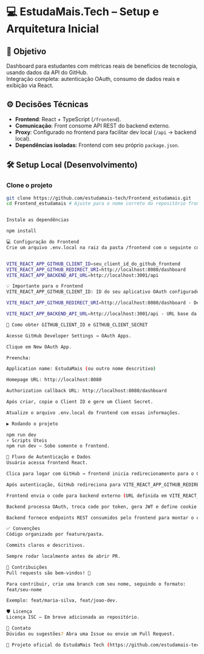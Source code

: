 # 💻 EstudaMais.Tech – Setup e Arquitetura Inicial

## 🎯 Objetivo
Dashboard para estudantes com métricas reais de benefícios de tecnologia, usando dados da API do GitHub.  
Integração completa: autenticação OAuth, consumo de dados reais e exibição via React.

## ⚙️ Decisões Técnicas

- **Frontend**: React + TypeScript (`/frontend`).
- **Comunicação**: Front consome API REST do backend externo.
- **Proxy**: Configurado no frontend para facilitar dev local (`/api` → backend local).
- **Dependências isoladas**: Frontend com seu próprio `package.json`.


## 🛠️ Setup Local (Desenvolvimento)

### Clone o projeto

```bash
git clone https://github.com/estudamais-tech/Frontend_estudamais.git
cd Frontend_estudamais # Ajuste para o nome correto do repositório frontend


Instale as dependências

npm install

💻 Configuração do Frontend
Crie um arquivo .env.local na raiz da pasta /frontend com o seguinte conteúdo:


VITE_REACT_APP_GITHUB_CLIENT_ID=seu_client_id_do_github_frontend  
VITE_REACT_APP_GITHUB_REDIRECT_URI=http://localhost:8080/dashboard  
VITE_REACT_APP_BACKEND_API_URL=http://localhost:3001/api

💡 Importante para o Frontend
VITE_REACT_APP_GITHUB_CLIENT_ID: ID do seu aplicativo OAuth configurado no GitHub,  o mesmo usado para o backend

VITE_REACT_APP_GITHUB_REDIRECT_URI=http://localhost:8080/dashboard - Deve ser exatamente igual à URL configurada no GitHub (em "Authorization callback URL"). o mesmo usado para o backend

VITE_REACT_APP_BACKEND_API_URL=http://localhost:3001/api - URL base da API do backend. Confirme que corresponde ao endereço onde o backend está rodando (externo ou local). 

🔑 Como obter GITHUB_CLIENT_ID e GITHUB_CLIENT_SECRET

Acesse GitHub Developer Settings → OAuth Apps.

Clique em New OAuth App.

Preencha:

Application name: EstudaMais (ou outro nome descritivo)

Homepage URL: http://localhost:8080

Authorization callback URL: http://localhost:8080/dashboard

Após criar, copie o Client ID e gere um Client Secret.

Atualize o arquivo .env.local do frontend com essas informações.

▶️ Rodando o projeto

npm run dev
⚡ Scripts Úteis
npm run dev — Sobe somente o frontend.

🔄 Fluxo de Autenticação e Dados
Usuário acessa frontend React.

Clica para logar com GitHub → frontend inicia redirecionamento para o GitHub (usando VITE_REACT_APP_GITHUB_CLIENT_ID e VITE_REACT_APP_GITHUB_REDIRECT_URI).

Após autenticação, GitHub redireciona para VITE_REACT_APP_GITHUB_REDIRECT_URI, enviando um code.

Frontend envia o code para backend externo (URL definida em VITE_REACT_APP_BACKEND_API_URL).

Backend processa OAuth, troca code por token, gera JWT e define cookie HttpOnly.

Backend fornece endpoints REST consumidos pelo frontend para montar o dashboard com dados reais.

✅ Convenções
Código organizado por feature/pasta.

Commits claros e descritivos.

Sempre rodar localmente antes de abrir PR.

🤝 Contribuições
Pull requests são bem-vindos! 💜

Para contribuir, crie uma branch com seu nome, seguindo o formato:
feat/seu-nome

Exemplo: feat/maria-silva, feat/joao-dev.

🛡️ Licença
Licença ISC — Em breve adicionada ao repositório.

📣 Contato
Dúvidas ou sugestões? Abra uma Issue ou envie um Pull Request.

🌟 Projeto oficial do EstudaMais Tech (https://github.com/estudamais-tech)
